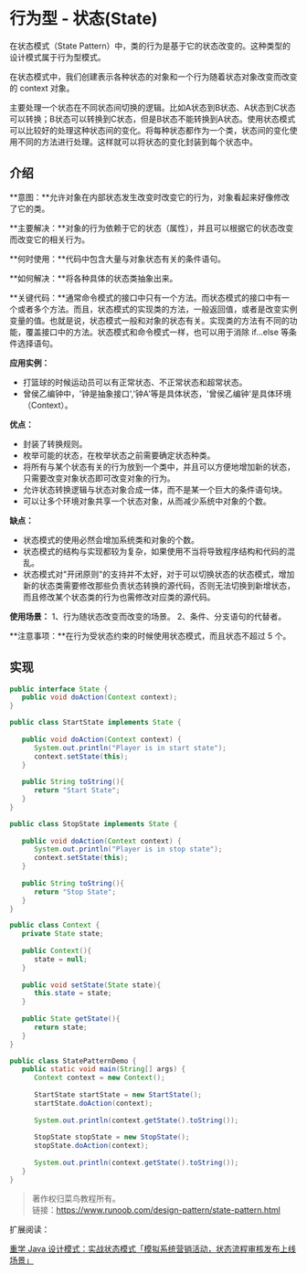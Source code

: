 # 行为型 - 状态(State)

在状态模式（State Pattern）中，类的行为是基于它的状态改变的。这种类型的设计模式属于行为型模式。

在状态模式中，我们创建表示各种状态的对象和一个行为随着状态对象改变而改变的 context 对象。

主要处理一个状态在不同状态间切换的逻辑。比如A状态到B状态、A状态到C状态可以转换；B状态可以转换到C状态，但是B状态不能转换到A状态。使用状态模式可以比较好的处理这种状态间的变化。将每种状态都作为一个类，状态间的变化使用不同的方法进行处理。这样就可以将状态的变化封装到每个状态中。

## 介绍

**意图：**允许对象在内部状态发生改变时改变它的行为，对象看起来好像修改了它的类。

**主要解决：**对象的行为依赖于它的状态（属性），并且可以根据它的状态改变而改变它的相关行为。

**何时使用：**代码中包含大量与对象状态有关的条件语句。

**如何解决：**将各种具体的状态类抽象出来。

**关键代码：**通常命令模式的接口中只有一个方法。而状态模式的接口中有一个或者多个方法。而且，状态模式的实现类的方法，一般返回值，或者是改变实例变量的值。也就是说，状态模式一般和对象的状态有关。实现类的方法有不同的功能，覆盖接口中的方法。状态模式和命令模式一样，也可以用于消除 if...else 等条件选择语句。

**应用实例：** 

- 打篮球的时候运动员可以有正常状态、不正常状态和超常状态。 
- 曾侯乙编钟中，'钟是抽象接口','钟A'等是具体状态，'曾侯乙编钟'是具体环境（Context）。

**优点：** 

- 封装了转换规则。 
- 枚举可能的状态，在枚举状态之前需要确定状态种类。
- 将所有与某个状态有关的行为放到一个类中，并且可以方便地增加新的状态，只需要改变对象状态即可改变对象的行为。 
- 允许状态转换逻辑与状态对象合成一体，而不是某一个巨大的条件语句块。 
- 可以让多个环境对象共享一个状态对象，从而减少系统中对象的个数。

**缺点：** 

- 状态模式的使用必然会增加系统类和对象的个数。 
- 状态模式的结构与实现都较为复杂，如果使用不当将导致程序结构和代码的混乱。 
- 状态模式对"开闭原则"的支持并不太好，对于可以切换状态的状态模式，增加新的状态类需要修改那些负责状态转换的源代码，否则无法切换到新增状态，而且修改某个状态类的行为也需修改对应类的源代码。

**使用场景：** 1、行为随状态改变而改变的场景。 2、条件、分支语句的代替者。

**注意事项：**在行为受状态约束的时候使用状态模式，而且状态不超过 5 个。



## 实现

```java
public interface State {
   public void doAction(Context context);
}
```

```java
public class StartState implements State {
 
   public void doAction(Context context) {
      System.out.println("Player is in start state");
      context.setState(this); 
   }
 
   public String toString(){
      return "Start State";
   }
}
```

```java
public class StopState implements State {
 
   public void doAction(Context context) {
      System.out.println("Player is in stop state");
      context.setState(this); 
   }
 
   public String toString(){
      return "Stop State";
   }
}
```

```java
public class Context {
   private State state;
 
   public Context(){
      state = null;
   }
 
   public void setState(State state){
      this.state = state;     
   }
 
   public State getState(){
      return state;
   }
}
```

```java
public class StatePatternDemo {
   public static void main(String[] args) {
      Context context = new Context();
 
      StartState startState = new StartState();
      startState.doAction(context);
 
      System.out.println(context.getState().toString());
 
      StopState stopState = new StopState();
      stopState.doAction(context);
 
      System.out.println(context.getState().toString());
   }
}
```



> 著作权归菜鸟教程所有。  
> 链接：https://www.runoob.com/design-pattern/state-pattern.html



扩展阅读：

[重学 Java 设计模式：实战状态模式「模拟系统营销活动，状态流程审核发布上线场景」](https://bugstack.cn/itstack-demo-design/2020/07/02/%E9%87%8D%E5%AD%A6-Java-%E8%AE%BE%E8%AE%A1%E6%A8%A1%E5%BC%8F-%E5%AE%9E%E6%88%98%E7%8A%B6%E6%80%81%E6%A8%A1%E5%BC%8F.html)

